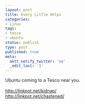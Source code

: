 ```yaml
---
layout: post
title: Every Little Helps
categories:
- Linux
tags:
- tesco
- ubuntu
status: publish
type: post
published: true
meta:
  aktt_notify_twitter: 'no'
  _edit_last: '1'
---
```

Ubuntu coming to a Tesco near you.<br /><br /><a href="http://linkpot.net/chastened/">http://linkpot.net/kidnap/ </a><br /><a href="http://linkpot.net/chastened/">http://linkpot.net/chastened/</a>
